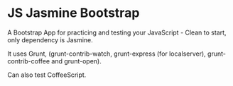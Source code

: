 # JS Jasmine Bootstrap
A Bootstrap App for practicing and testing your JavaScript - Clean to start, only dependency is Jasmine.

It uses Grunt, (grunt-contrib-watch, grunt-express (for localserver), grunt-contrib-coffee and grunt-open).

Can also test CoffeeScript.
